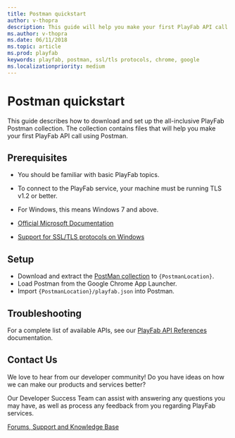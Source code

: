 ```yaml
---
title: Postman quickstart
author: v-thopra
description: This guide will help you make your first PlayFab API call using Postman.
ms.author: v-thopra
ms.date: 06/11/2018
ms.topic: article
ms.prod: playfab
keywords: playfab, postman, ssl/tls protocols, chrome, google
ms.localizationpriority: medium
---
```


# Postman quickstart

This guide describes how to download and set up the all-inclusive PlayFab Postman collection. The collection contains files that will help you make your first PlayFab API call using Postman.

## Prerequisites

- You should be familiar with basic PlayFab topics.

- To connect to the PlayFab service, your machine must be running TLS v1.2 or better.

- For Windows, this means Windows 7 and above.
- [Official Microsoft Documentation](https://msdn.microsoft.com/en-us/library/windows/desktop/aa380516%28v=vs.85%29.aspx)
- [Support for SSL/TLS protocols on Windows](https://blogs.msdn.com/b/kaushal/archive/2011/10/02/support-for-ssl-tls-protocols-on-windows.aspx)

## Setup

- Download and extract the [PostMan collection](https://github.com/PlayFab/PostmanCollection) to `{PostmanLocation}`.
- Load Postman from the Google Chrome App Launcher.
- Import `{PostmanLocation}/playfab.json` into Postman.

## Troubleshooting

For a complete list of available APIs, see our [PlayFab API References](../../api-references/index.md) documentation.

## Contact Us

We love to hear from our developer community!
Do you have ideas on how we can make our products and services better?

Our Developer Success Team can assist with answering any questions you may have, as well as process any feedback from you regarding PlayFab services.

[Forums, Support and Knowledge Base](https://community.playfab.com/index.html)
